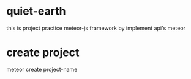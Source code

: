 # quiet-earth
this is project practice meteor-js framework by implement api's meteor
# create project
meteor create project-name


